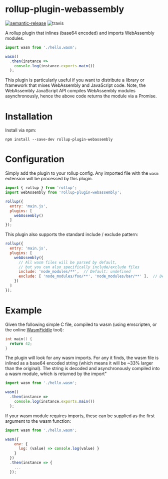 # rollup-plugin-webassembly

[![semantic-release](https://img.shields.io/badge/%20%20%F0%9F%93%A6%F0%9F%9A%80-semantic--release-e10079.svg)](https://github.com/semantic-release/semantic-release)
![travis](https://travis-ci.org/ColinEberhardt/rollup-plugin-webassembly.svg?branch=master)

A rollup plugin that inlines (base64 encoded) and imports WebAssembly modules.

~~~javascript
import wasm from './hello.wasm';

wasm()
  .then(instance =>
    console.log(instance.exports.main())
  );
~~~

This plugin is particularly useful if you want to distribute a library or framework that mixes WebAssembly and JavaScript code. Note, the WebAssembly JavaScript API compiles WebAssembly modules asynchronously, hence the above code returns the module via a Promise.

# Installation

Install via npm:
~~~
npm install --save-dev rollup-plugin-webassembly
~~~

# Configuration

Simply add the plugin to your rollup config. Any imported file with the `wasm` extension will be processed by this plugin.

~~~javascript
import { rollup } from 'rollup';
import webAssembly from 'rollup-plugin-webassembly';

rollup({
  entry: 'main.js',
  plugins: [
    webAssembly()
  ]
});
~~~

This plugin also supports the standard include / exclude pattern:

~~~javascript
rollup({
  entry: 'main.js',
  plugins: [
    webAssembly({
      // All wasm files will be parsed by default,
      // but you can also specifically include/exclude files
      include: 'node_modules/**',  // Default: undefined
      exclude: [ 'node_modules/foo/**', 'node_modules/bar/**' ],  // Default: undefined
    })
  ]
});
~~~

# Example

Given the following simple C file, compiled to wasm (using emscripten, or the online [WasmFiddle](https://wasdk.github.io/WasmFiddle//) tool):

~~~c
int main() {
  return 42;
}
~~~

The plugin will look for any wasm imports. For any it finds, the wasm file is inlined as a base64 encoded string (which means it will be ~33% larger than the original). The string is decoded and asynchronously compiled into a wasm module, which is returned by the import"

~~~javascript
import wasm from './hello.wasm';

wasm()
  .then(instance =>
    console.log(instance.exports.main())
  );
~~~

If your wasm module requires imports, these can be supplied as the first argument to the wasm function:

~~~javascript
import wasm from './hello.wasm';

wasm({
    env: {
      log: (value) => console.log(value) }
    }
  })
  .then(instance => {
    ...
  });
~~~
